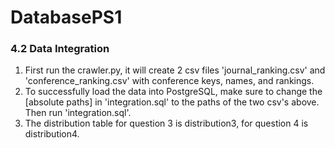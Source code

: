 # DatabasePS1

### 4.2 Data Integration

1. First run the crawler.py, it will create 2 csv files 'journal_ranking.csv' and 'conference_ranking.csv' with conference keys, names, and rankings.
2. To successfully load the data into PostgreSQL, make sure to change the [absolute paths] in 'integration.sql' to the paths of the two csv's above. Then run 'integration.sql'.
3. The distribution table for question 3 is distribution3, for question 4 is distribution4.

